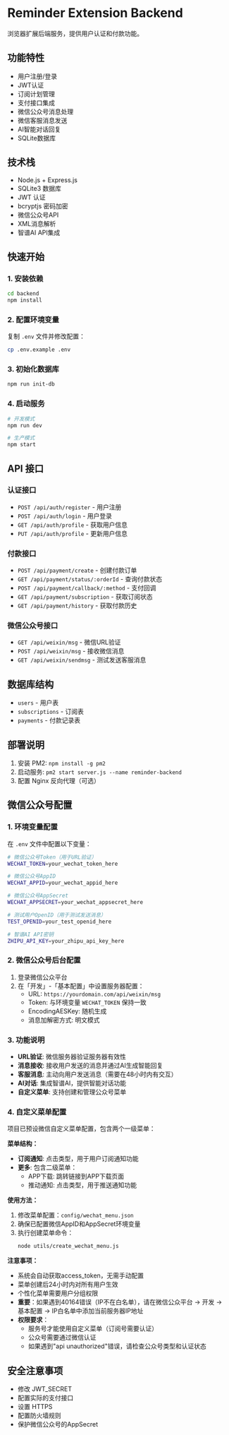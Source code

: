 # Reminder Extension Backend

浏览器扩展后端服务，提供用户认证和付款功能。

## 功能特性

- 用户注册/登录
- JWT认证
- 订阅计划管理
- 支付接口集成
- 微信公众号消息处理
- 微信客服消息发送
- AI智能对话回复
- SQLite数据库

## 技术栈

- Node.js + Express.js
- SQLite3 数据库
- JWT 认证
- bcryptjs 密码加密
- 微信公众号API
- XML消息解析
- 智谱AI API集成

## 快速开始

### 1. 安装依赖

```bash
cd backend
npm install
```

### 2. 配置环境变量

复制 `.env` 文件并修改配置：

```bash
cp .env.example .env
```

### 3. 初始化数据库

```bash
npm run init-db
```

### 4. 启动服务

```bash
# 开发模式
npm run dev

# 生产模式
npm start
```

## API 接口

### 认证接口

- `POST /api/auth/register` - 用户注册
- `POST /api/auth/login` - 用户登录
- `GET /api/auth/profile` - 获取用户信息
- `PUT /api/auth/profile` - 更新用户信息

### 付款接口

- `POST /api/payment/create` - 创建付款订单
- `GET /api/payment/status/:orderId` - 查询付款状态
- `POST /api/payment/callback/:method` - 支付回调
- `GET /api/payment/subscription` - 获取订阅状态
- `GET /api/payment/history` - 获取付款历史

### 微信公众号接口

- `GET /api/weixin/msg` - 微信URL验证
- `POST /api/weixin/msg` - 接收微信消息
- `GET /api/weixin/sendmsg` - 测试发送客服消息

## 数据库结构

- `users` - 用户表
- `subscriptions` - 订阅表
- `payments` - 付款记录表

## 部署说明

1. 安装 PM2: `npm install -g pm2`
2. 启动服务: `pm2 start server.js --name reminder-backend`
3. 配置 Nginx 反向代理（可选）

## 微信公众号配置

### 1. 环境变量配置

在 `.env` 文件中配置以下变量：

```bash
# 微信公众号Token（用于URL验证）
WECHAT_TOKEN=your_wechat_token_here

# 微信公众号AppID
WECHAT_APPID=your_wechat_appid_here

# 微信公众号AppSecret
WECHAT_APPSECRET=your_wechat_appsecret_here

# 测试用户OpenID（用于测试发送消息）
TEST_OPENID=your_test_openid_here

# 智谱AI API密钥
ZHIPU_API_KEY=your_zhipu_api_key_here
```

### 2. 微信公众号后台配置

1. 登录微信公众平台
2. 在「开发」-「基本配置」中设置服务器配置：
   - URL: `https://yourdomain.com/api/weixin/msg`
   - Token: 与环境变量 `WECHAT_TOKEN` 保持一致
   - EncodingAESKey: 随机生成
   - 消息加解密方式: 明文模式

### 3. 功能说明

- **URL验证**: 微信服务器验证服务器有效性
- **消息接收**: 接收用户发送的消息并通过AI生成智能回复
- **客服消息**: 主动向用户发送消息（需要在48小时内有交互）
- **AI对话**: 集成智谱AI，提供智能对话功能
- **自定义菜单**: 支持创建和管理公众号菜单

### 4. 自定义菜单配置

项目已预设微信自定义菜单配置，包含两个一级菜单：

**菜单结构：**
- **订阅通知**: 点击类型，用于用户订阅通知功能
- **更多**: 包含二级菜单：
  - APP下载: 跳转链接到APP下载页面
  - 推动通知: 点击类型，用于推送通知功能

**使用方法：**
1. 修改菜单配置：`config/wechat_menu.json`
2. 确保已配置微信AppID和AppSecret环境变量
3. 执行创建菜单命令：
   ```bash
   node utils/create_wechat_menu.js
   ```

**注意事项：**
- 系统会自动获取access_token，无需手动配置
- 菜单创建后24小时内对所有用户生效
- 个性化菜单需要用户分组权限
- **重要**：如果遇到40164错误（IP不在白名单），请在微信公众平台 -> 开发 -> 基本配置 -> IP白名单中添加当前服务器IP地址
- **权限要求**：
  - 服务号才能使用自定义菜单（订阅号需要认证）
  - 公众号需要通过微信认证
  - 如果遇到"api unauthorized"错误，请检查公众号类型和认证状态

## 安全注意事项

- 修改 JWT_SECRET
- 配置实际的支付接口
- 设置 HTTPS
- 配置防火墙规则
- 保护微信公众号的AppSecret